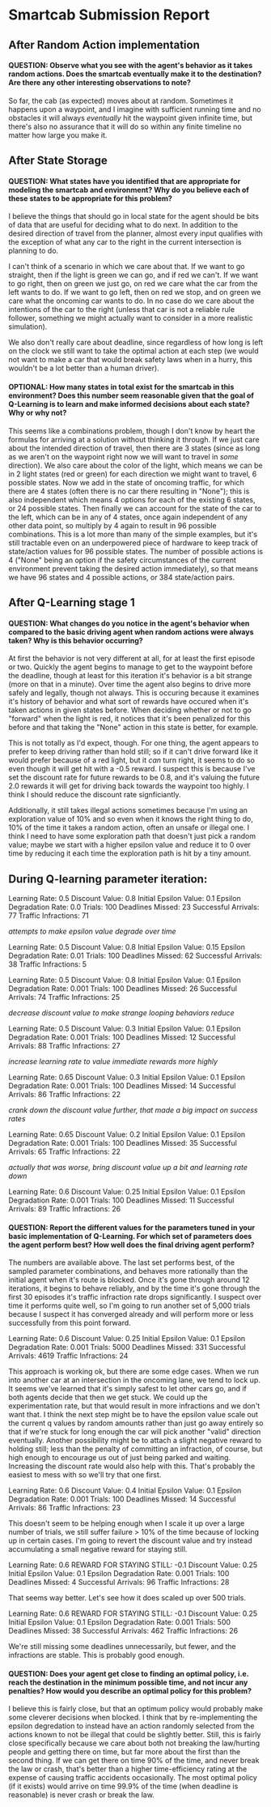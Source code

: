 # Smartcab Submission Report


## After Random Action implementation

#### QUESTION: Observe what you see with the agent's behavior as it takes random actions. Does the smartcab eventually make it to the destination? Are there any other interesting observations to note?

So far, the cab (as expected) moves about at random.  Sometimes it happens
upon a waypoint, and I imagine with sufficient running time and no obstacles
it will always _eventually_ hit the waypoint given infinite time,
but there's also no assurance that it will do so within any finite timeline
no matter how large you make it.

## After State Storage

#### QUESTION: What states have you identified that are appropriate for modeling the smartcab and environment? Why do you believe each of these states to be appropriate for this problem?

I believe the things that should go in local state for the agent should be bits
of data that are useful for deciding what to do next.  In addition to the desired
direction of travel from the planner, almost every input qualifies
with the exception of what any car to the right in the current intersection is
planning to do.

I can't think of a scenario in which we care about that.  If we want to go straight,
then if the light is green we can go, and if red we can't.  If we want to go right,
then on green we just go, on red we care what the car from the left wants to do.
If we want to go left, then on red we stop, and on green we care what the oncoming
car wants to do.  In no case do we care about the intentions of the car to the
right (unless that car is not a reliable rule follower, something we might
actually want to consider in a more realistic simulation).

We also don't really care about deadline, since regardless of how long is left on the clock
we still want to take the optimal action at each step (we would not want to make a car that
would break safety laws when in a hurry, this wouldn't be a lot better than a human
driver).

#### OPTIONAL: How many states in total exist for the smartcab in this environment? Does this number seem reasonable given that the goal of Q-Learning is to learn and make informed decisions about each state? Why or why not?

This seems like a combinations problem, though I don't know by heart the formulas
for arriving at a solution without thinking it through.  If we just care about
the intended direction of travel, then there are 3 states (since as long as
we aren't on the waypoint right now we will want to travel in _some_ direction).
We also care about the color of the light, which means we can be in 2 light states
(red or green) for each direction we might want to travel, 6 possible states.  Now
we add in the state of oncoming traffic, for which there are 4 states (often
there is no car there resulting in "None"); this is also independent which
means 4 options for each of the existing 6 states, or 24 possible states.  Then
finally we can account for the state of the car to the left, which can be in any
of 4 states, once again independent of any other data point, so multiply by 4 again
to result in 96 possible combinations.  This is a lot more than many of the simple
examples, but it's still tractable even on an underpowered piece of hardware
to keep track of state/action values for 96 possible states.  The number of
possible actions is 4 ("None" being an option if the safety circumstances of
the current environment prevent taking the desired action immediately), so that
means we have 96 states and 4 possible actions, or 384 state/action pairs.

## After Q-Learning stage 1

#### QUESTION: What changes do you notice in the agent's behavior when compared to the basic driving agent when random actions were always taken? Why is this behavior occurring?

At first the behavior is not very different at all, for at least the first episode or two.
Quickly the agent begins to manage to get to the waypoint before the deadline,
though at least for this iteration it's behavior is a bit strange (more on that
  in a minute).  Over time the agent also begins to drive more safely and legally,
  though not always.  This is occuring because it examines it's history of behavior
and what sort of rewards have occured when it's taken actions in given states before.
When deciding whether or not to go "forward" when the light is red, it notices
that it's been penalized for this before and that taking the "None" action in
this state is better, for example.

This is not totally as I'd expect, though.  For one thing, the agent appears
to prefer to keep driving rather than hold still; so if it can't drive forward like
it would prefer because of a red light, but it _can_ turn right, it seems
to do so even though it will get hit with a -0.5 reward.  I suspect this is because
I've set the discount rate for future rewards to be 0.8, and it's valuing the future
2.0 rewards it will get for driving back towards the waypoint too highly.  I think
I should reduce the discount rate signficiantly.

Additionally, it still takes illegal actions sometimes because I'm using an
exploration value of 10% and so even when it knows the right thing to do, 10%
of the time it takes a random action, often an unsafe or illegal one.  I think
I need to have some exploration path that doesn't just pick a random value; maybe
we start with a higher epsilon value and reduce it to 0 over time by reducing it
each time the exploration path is hit by a tiny amount.

## During Q-learning parameter iteration:

Learning Rate: 0.5
Discount Value: 0.8
Initial Epsilon Value: 0.1
Epsilon Degradation Rate: 0.0
Trials: 100
Deadlines Missed: 23
Successful Arrivals: 77
Traffic Infractions: 71

*attempts to make epsilon value degrade over time*

Learning Rate: 0.5
Discount Value: 0.8
Initial Epsilon Value: 0.15
Epsilon Degradation Rate: 0.01
Trials: 100
Deadlines Missed: 62
Successful Arrivals: 38
Traffic Infractions: 5

Learning Rate: 0.5
Discount Value: 0.8
Initial Epsilon Value: 0.1
Epsilon Degradation Rate: 0.001
Trials: 100
Deadlines Missed: 26
Successful Arrivals: 74
Traffic Infractions: 25

*decrease discount value to make strange looping behaviors reduce*

Learning Rate: 0.5
Discount Value: 0.3
Initial Epsilon Value: 0.1
Epsilon Degradation Rate: 0.001
Trials: 100
Deadlines Missed: 12
Successful Arrivals: 88
Traffic Infractions: 27

*increase learning rate to value immediate rewards more highly*

Learning Rate: 0.65
Discount Value: 0.3
Initial Epsilon Value: 0.1
Epsilon Degradation Rate: 0.001
Trials: 100
Deadlines Missed: 14
Successful Arrivals: 86
Traffic Infractions: 22

*crank down the discount value further, that made a big impact on success rates*

Learning Rate: 0.65
Discount Value: 0.2
Initial Epsilon Value: 0.1
Epsilon Degradation Rate: 0.001
Trials: 100
Deadlines Missed: 35
Successful Arrivals: 65
Traffic Infractions: 22

*actually that was worse, bring discount value up a bit and learning rate down*

Learning Rate: 0.6
Discount Value: 0.25
Initial Epsilon Value: 0.1
Epsilon Degradation Rate: 0.001
Trials: 100
Deadlines Missed: 11
Successful Arrivals: 89
Traffic Infractions: 26


#### QUESTION: Report the different values for the parameters tuned in your basic implementation of Q-Learning. For which set of parameters does the agent perform best? How well does the final driving agent perform?

The numbers are available above.  The last set performs best, of the
sampled parameter combinations, and behaves more rationally than the initial
agent when it's route is blocked.  Once it's gone through around 12 iterations,
it begins to behave reliably, and by the time it's gone through the first 30
episodes it's traffic infraction rate drops significantly.  I suspect over
time it performs quite well, so I'm going to run another set of 5,000 trials
because I suspect it has converged already and will perform more or less successfully
from this point forward.

Learning Rate: 0.6
Discount Value: 0.25
Initial Epsilon Value: 0.1
Epsilon Degradation Rate: 0.001
Trials: 5000
Deadlines Missed: 331
Successful Arrivals: 4619
Traffic Infractions: 24

This approach is working ok, but there are some edge cases.  When we run into
another car at an intersection in the oncoming lane, we tend to lock up.  It
seems we've learned that it's simply safest to let other cars go, and if both
agents decide that then we get stuck.  We could up the experimentation rate, but
that would result in more infractions and we don't want that.  I think the next
step might be to have the epsilon value scale out the current q values by
random amounts rather than just go away entirely so that if we're stuck for long
enough the car will pick another "valid" direction eventually.  Another possibility
might be to attach a slight negative reward to holding still; less than the penalty
of committing an infraction, of course, but high enough to encourage us out of
just being parked and waiting.  Increasing the discount rate would also help with
this.  That's probably the easiest to mess with so we'll try that one first.

Learning Rate: 0.6
Discount Value: 0.4
Initial Epsilon Value: 0.1
Epsilon Degradation Rate: 0.001
Trials: 100
Deadlines Missed: 14
Successful Arrivals: 86
Traffic Infractions: 23

This doesn't seem to be helping enough when I scale it up over a large number
of trials, we still suffer failure > 10% of the time because of locking up
in certain cases.  I'm going to revert the discount value and try instead
accumulating a small negative reward for staying still.

Learning Rate: 0.6
REWARD FOR STAYING STILL: -0.1
Discount Value: 0.25
Initial Epsilon Value: 0.1
Epsilon Degradation Rate: 0.001
Trials: 100
Deadlines Missed: 4
Successful Arrivals: 96
Traffic Infractions: 28

That seems way better.  Let's see how it does scaled up over 500 trials.

Learning Rate: 0.6
REWARD FOR STAYING STILL: -0.1
Discount Value: 0.25
Initial Epsilon Value: 0.1
Epsilon Degradation Rate: 0.001
Trials: 500
Deadlines Missed: 38
Successful Arrivals: 462
Traffic Infractions: 26

We're still missing some deadlines unnecessarily, but fewer, and the infractions
are stable.  This is probably good enough.

#### QUESTION: Does your agent get close to finding an optimal policy, i.e. reach the destination in the minimum possible time, and not incur any penalties? How would you describe an optimal policy for this problem?

I believe this is fairly close, but that an optimum policy would probably
make some cleverer decisions when blocked.  I think that by re-implementing
the epsilon degredation to instead have an action randomly selected from the
actions known to not be illegal that could be slightly better.  Still, this is
fairly close specifically because we care about both not breaking the law/hurting people
 and getting there on time, but far more about the first than the second thing.
If we can get there on time 90% of the time, and never break the law or crash,
that's better than a higher time-efficiency rating at the expense of causing traffic
accidents occasionally.  The most optimal policy (if it exists) would
arrive on time 99.9% of the time (when deadline is reasonable) is never crash
or break the law.
